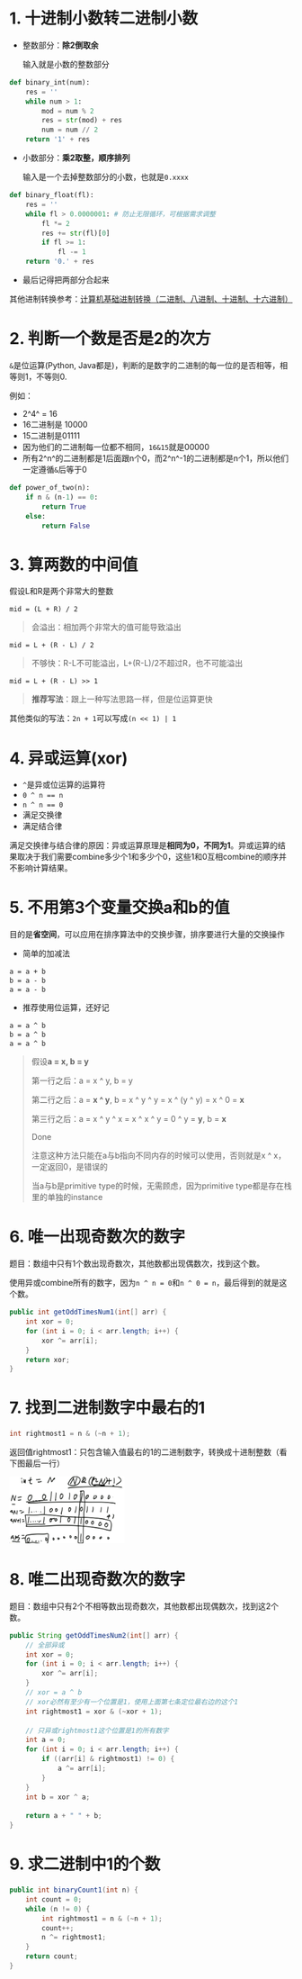 # 1. 十进制小数转二进制小数

- 整数部分：**除2倒取余**

  输入就是小数的整数部分

```python
def binary_int(num):
    res = ''
    while num > 1:
    	mod = num % 2
    	res = str(mod) + res
    	num = num // 2
    return '1' + res
```

- 小数部分：**乘2取整，顺序排列**

  输入是一个去掉整数部分的小数，也就是`0.xxxx`

```python
def binary_float(fl):
    res = ''
    while fl > 0.0000001: # 防止无限循环，可根据需求调整
        fl *= 2
        res += str(fl)[0]
        if fl >= 1:
            fl -= 1
    return '0.' + res
```

- 最后记得把两部分合起来

其他进制转换参考：[计算机基础进制转换（二进制、八进制、十进制、十六进制）](https://blog.csdn.net/yuanxiang01/article/details/82503568)



# 2. 判断一个数是否是2的次方

`&`是位运算(Python, Java都是)，判断的是数字的二进制的每一位的是否相等，相等则1，不等则0.

例如：

- 2^4^ = 16
- 16二进制是 10000
- 15二进制是01111
- 因为他们的二进制每一位都不相同，`16&15`就是00000
- 所有2^n^的二进制都是1后面跟n个0，而2^n^-1的二进制都是n个1，所以他们一定遵循`&`后等于0

```python
def power_of_two(n):
    if n & (n-1) == 0:
        return True
    else:
        return False
```



# 3. 算两数的中间值

假设L和R是两个非常大的整数

```pseudocode
mid = (L + R) / 2 
```

> 会溢出：相加两个非常大的值可能导致溢出

```pseudocode
mid = L + (R - L) / 2
```

> 不够快：R-L不可能溢出，L+(R-L)/2不超过R，也不可能溢出

```pseudocode
mid = L + (R - L) >> 1
```

> **推荐写法**：跟上一种写法思路一样，但是位运算更快



其他类似的写法：`2n + 1`可以写成`(n << 1) | 1`



# 4. 异或运算(xor)

- `^`是异或位运算的运算符
- `0 ^ n == n`
- `n ^ n == 0`
- 满足交换律
- 满足结合律

满足交换律与结合律的原因：异或运算原理是**相同为0，不同为1**。异或运算的结果取决于我们需要combine多少个1和多少个0，这些1和0互相combine的顺序并不影响计算结果。



# 5. 不用第3个变量交换a和b的值

目的是**省空间**，可以应用在排序算法中的交换步骤，排序要进行大量的交换操作

- 简单的加减法

```pseudocode
a = a + b
b = a - b
a = a - b
```

- 推荐使用位运算，还好记

```pseudocode
a = a ^ b
b = a ^ b
a = a ^ b
```

>假设**a = x,	b = y**
>
>第一行之后：a = x ^ y,	b = y
>
>第二行之后：a = **x ^ y**,	b = x ^ y ^ y = x ^ (y ^ y) = x ^ 0 = **x**
>
>第三行之后：a = x ^ y ^ x = x ^ x ^ y = 0 ^ y = **y**,	b = **x**
>
>Done
>
>注意这种方法只能在a与b指向不同内存的时候可以使用，否则就是x ^ x，一定返回0，是错误的
>
>当a与b是primitive type的时候，无需顾虑，因为primitive type都是存在栈里的单独的instance



# 6. 唯一出现奇数次的数字

题目：数组中只有1个数出现奇数次，其他数都出现偶数次，找到这个数。

使用异或combine所有的数字，因为`n ^ n = 0`和`n ^ 0 = n`，最后得到的就是这个数。

```java
public int getOddTimesNum1(int[] arr) {
    int xor = 0;
    for (int i = 0; i < arr.length; i++) {
        xor ^= arr[i];
    }
    return xor;
}
```



# 7. 找到二进制数字中最右的1

```java
int rightmost1 = n & (~n + 1);
```

返回值rightmost1：只包含输入值最右的1的二进制数字，转换成十进制整数（看下图最后一行）

<img src="asset/rightmost1.png" alt="rightmost1" style="zoom: 20%;" />



# 8. 唯二出现奇数次的数字

题目：数组中只有2个不相等数出现奇数次，其他数都出现偶数次，找到这2个数。

```java
public String getOddTimesNum2(int[] arr) {
    // 全部异或
    int xor = 0;
    for (int i = 0; i < arr.length; i++) {
        xor ^= arr[i];
    }
    // xor = a ^ b
    // xor必然有至少有一个位置是1，使用上面第七条定位最右边的这个1
    int rightmost1 = xor & (~xor + 1);
    
    // 只异或rightmost1这个位置是1的所有数字
    int a = 0;
    for (int i = 0; i < arr.length; i++) {
        if ((arr[i] & rightmost1) != 0) {
            a ^= arr[i];
        }
    }
    int b = xor ^ a;
    
    return a + " " + b;
}
```



# 9. 求二进制中1的个数

```java
public int binaryCount1(int n) {
    int count = 0;
    while (n != 0) {
        int rightmost1 = n & (~n + 1);
        count++;
        n ^= rightmost1;
    }
    return count;
}
```


